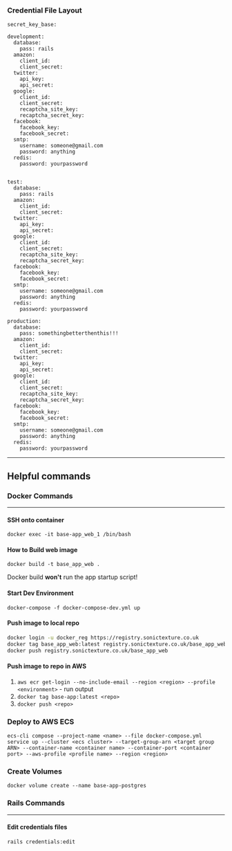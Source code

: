 ### Credential File Layout

```ymal
secret_key_base:

development:
  database:
    pass: rails
  amazon:
    client_id:
    client_secret:
  twitter:
    api_key: 
    api_secret:
  google:
    client_id:
    client_secret:
    recaptcha_site_key:
    recaptcha_secret_key:
  facebook:
    facebook_key:
    facebook_secret:
  smtp:
    username: someone@gmail.com
    password: anything
  redis:
    password: yourpassword


test:
  database:
    pass: rails
  amazon:
    client_id:
    client_secret:
  twitter:
    api_key:
    api_secret:
  google:
    client_id:
    client_secret:
    recaptcha_site_key:
    recaptcha_secret_key:
  facebook:
    facebook_key:
    facebook_secret:
  smtp:
    username: someone@gmail.com
    password: anything
  redis:
    password: yourpassword

production:
  database:
    pass: somethingbetterthenthis!!!
  amazon:
    client_id: 
    client_secret:
  twitter:
    api_key: 
    api_secret:
  google:
    client_id:
    client_secret:
    recaptcha_site_key:
    recaptcha_secret_key:
  facebook:
    facebook_key:
    facebook_secret:
  smtp:
    username: someone@gmail.com
    password: anything
  redis:
    password: yourpassword
```

---

## Helpful commands

### Docker Commands

---

#### SSH onto container

`docker exec -it base-app_web_1 /bin/bash`

#### How to Build web image

`docker build -t base_app_web .`

Docker build **won't** run the app startup script!

#### Start Dev Environment

`docker-compose -f docker-compose-dev.yml up`

#### Push image to local repo

```bash
docker login -u docker_reg https://registry.sonictexture.co.uk
docker tag base_app_web:latest registry.sonictexture.co.uk/base_app_web
docker push registry.sonictexture.co.uk/base_app_web
```


#### Push image to repo in AWS

1. `aws ecr get-login --no-include-email --region <region> --profile <environment>` - run output
2. `docker tag base-app:latest <repo>`
3. `docker push <repo>`

### Deploy to AWS ECS

`ecs-cli compose --project-name <name> --file docker-compose.yml service up --cluster <ecs cluster> --target-group-arn <target group ARN> --container-name <container name> --container-port <container port> --aws-profile <profile name> --region <region>`

### Create Volumes

`docker volume create --name base-app-postgres`

### Rails Commands

---

#### Edit credentials files

`rails credentials:edit`
